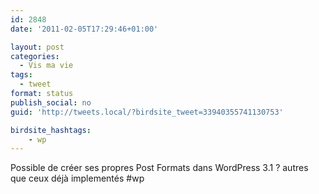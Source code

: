 ```yaml
---
id: 2848
date: '2011-02-05T17:29:46+01:00'

layout: post
categories:
  - Vis ma vie
tags:
  - tweet
format: status
publish_social: no
guid: 'http://tweets.local/?birdsite_tweet=33940355741130753'

birdsite_hashtags:
    - wp
---
```


Possible de créer ses propres Post Formats dans WordPress 3.1 ? autres que ceux déjà implementés #wp